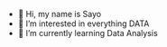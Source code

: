 - 👋 Hi, my name is Sayo
- 👀 I’m interested in everything DATA
- 🌱 I’m currently learning Data Analysis
<!---
Sayoadebayo567/Sayoadebayo567 is a ✨ special ✨ repository because its `README.md` (this file) appears on your GitHub profile.
You can click the Preview link to take a look at your changes.
--->
